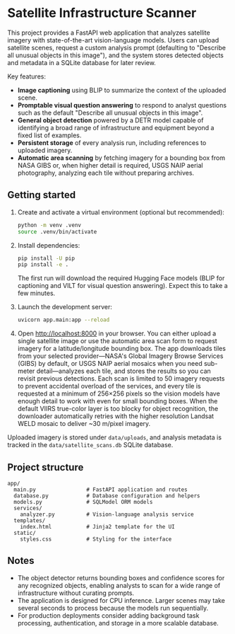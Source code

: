 # Satellite Infrastructure Scanner

This project provides a FastAPI web application that analyzes satellite imagery with
state-of-the-art vision-language models. Users can upload satellite scenes, request a
custom analysis prompt (defaulting to "Describe all unusual objects in this image"), and the
system stores detected objects and metadata in a SQLite database for later review.

Key features:

- **Image captioning** using BLIP to summarize the context of the uploaded scene.
- **Promptable visual question answering** to respond to analyst questions such as the default
  "Describe all unusual objects in this image".
- **General object detection** powered by a DETR model capable of identifying a broad range of
  infrastructure and equipment beyond a fixed list of examples.
- **Persistent storage** of every analysis run, including references to uploaded imagery.
- **Automatic area scanning** by fetching imagery for a bounding box from NASA GIBS or, when higher
  detail is required, USGS NAIP aerial photography, analyzing each tile without preparing archives.

## Getting started

1. Create and activate a virtual environment (optional but recommended):

   ```bash
   python -m venv .venv
   source .venv/bin/activate
   ```

2. Install dependencies:

   ```bash
   pip install -U pip
   pip install -e .
   ```

   The first run will download the required Hugging Face models (BLIP for captioning and VILT for
   visual question answering). Expect this to take a few minutes.

3. Launch the development server:

   ```bash
   uvicorn app.main:app --reload
   ```

4. Open <http://localhost:8000> in your browser. You can either upload a single satellite image or
   use the automatic area scan form to request imagery for a latitude/longitude bounding box. The
   app downloads tiles from your selected provider—NASA's Global Imagery Browse Services (GIBS) by
   default, or USGS NAIP aerial mosaics when you need sub-meter detail—analyzes each tile, and
   stores the results so you can revisit previous detections. Each scan is limited to 50 imagery
   requests to prevent accidental overload of the services, and every tile is requested at a minimum
   of 256×256 pixels so the vision models have enough detail to work with even for small bounding
   boxes. When the default VIIRS true-color layer is too blocky for object recognition, the
   downloader automatically retries with the higher resolution Landsat WELD mosaic to deliver
   ~30 m/pixel imagery.

Uploaded imagery is stored under `data/uploads`, and analysis metadata is tracked in the
`data/satellite_scans.db` SQLite database.

## Project structure

```
app/
  main.py                # FastAPI application and routes
  database.py            # Database configuration and helpers
  models.py              # SQLModel ORM models
  services/
    analyzer.py          # Vision-language analysis service
  templates/
    index.html           # Jinja2 template for the UI
  static/
    styles.css           # Styling for the interface
```

## Notes

- The object detector returns bounding boxes and confidence scores for any recognized objects,
  enabling analysts to scan for a wide range of infrastructure without curating prompts.
- The application is designed for CPU inference. Larger scenes may take several seconds to
  process because the models run sequentially.
- For production deployments consider adding background task processing, authentication, and
  storage in a more scalable database.
